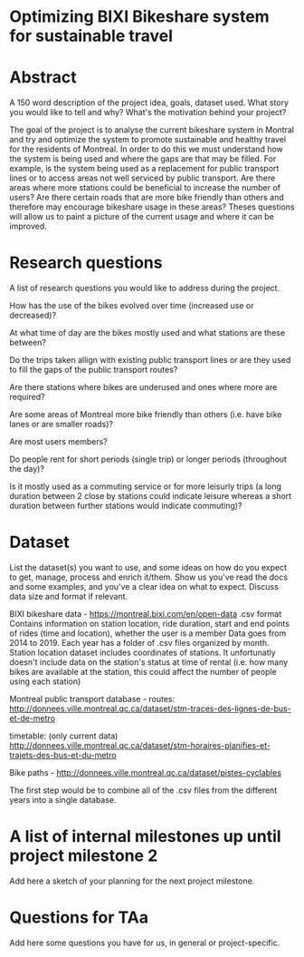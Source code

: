 # Optimizing BIXI Bikeshare system for sustainable travel

# Abstract
A 150 word description of the project idea, goals, dataset used. What story you would like to tell and why? What's the motivation behind your project?

The goal of the project is to analyse the current bikeshare system in Montral and try and optimize the system to promote sustainable and healthy travel for the residents of Montreal. In order to do this we must understand how the system is being used and where the gaps are that may be filled. For example, is the system being used as a replacement for public transport lines or to access areas not well serviced by public transport. Are there areas where more stations could be beneficial to increase the number of users? Are there certain roads that are more bike friendly than others and therefore may encourage bikeshare usage in these areas? Theses questions will allow us to paint a picture of the current usage and where it can be improved. 

# Research questions
A list of research questions you would like to address during the project. 

How has the use of the bikes evolved over time (increased use or decreased)?

At what time of day are the bikes mostly used and what stations are these between?

Do the trips taken allign with existing public transport lines or are they used to fill the gaps of the public transport routes?

Are there stations where bikes are underused and ones where more are required?

Are some areas of Montreal more bike friendly than others (i.e. have bike lanes or are smaller roads)?

Are most users members?

Do people rent for short periods (single trip) or longer periods (throughout the day)?

Is it mostly used as a commuting service or for more leisurly trips (a long duration between 2 close by stations could indicate leisure whereas a short duration between further stations would indicate commuting)?





# Dataset
List the dataset(s) you want to use, and some ideas on how do you expect to get, manage, process and enrich it/them. Show us you've read the docs and some examples, and you've a clear idea on what to expect. Discuss data size and format if relevant.

BIXI bikeshare data - 
https://montreal.bixi.com/en/open-data
.csv format
Contains information on station location, ride duration, start and end points of rides (time and location), whether the user is a member
Data goes from 2014 to 2019. Each year has a folder of .csv files organized by month. 
Station location dataset includes coordinates of stations.
It unfortunatly doesn't include data on the station's status at time of rental (i.e. how many bikes are available at the station, this could affect the number of people using each station)

Montreal public transport database - 
routes:
http://donnees.ville.montreal.qc.ca/dataset/stm-traces-des-lignes-de-bus-et-de-metro

timetable: (only current data)
http://donnees.ville.montreal.qc.ca/dataset/stm-horaires-planifies-et-trajets-des-bus-et-du-metro

Bike paths - http://donnees.ville.montreal.qc.ca/dataset/pistes-cyclables

The first step would be to combine all of the .csv files from the different years into a single database. 

# A list of internal milestones up until project milestone 2
Add here a sketch of your planning for the next project milestone.

# Questions for TAa
Add here some questions you have for us, in general or project-specific.